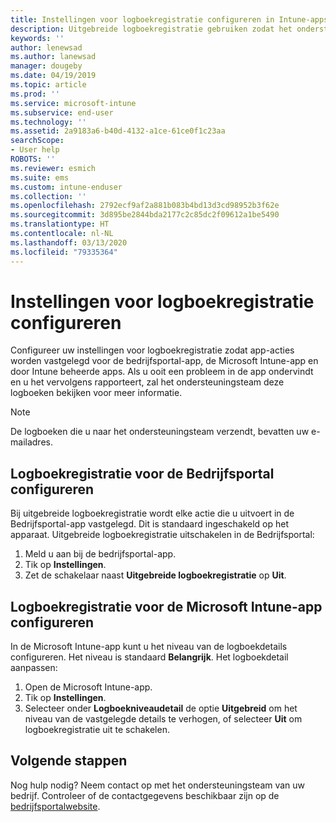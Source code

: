 ```yaml
---
title: Instellingen voor logboekregistratie configureren in Intune-apps | Microsoft Docs
description: Uitgebreide logboekregistratie gebruiken zodat het ondersteuningsteam van het bedrijf problemen met het apparaat kan oplossen
keywords: ''
author: lenewsad
ms.author: lanewsad
manager: dougeby
ms.date: 04/19/2019
ms.topic: article
ms.prod: ''
ms.service: microsoft-intune
ms.subservice: end-user
ms.technology: ''
ms.assetid: 2a9183a6-b40d-4132-a1ce-61ce0f1c23aa
searchScope:
- User help
ROBOTS: ''
ms.reviewer: esmich
ms.suite: ems
ms.custom: intune-enduser
ms.collection: ''
ms.openlocfilehash: 2792ecf9af2a881b083b4bd13d3cd98952b3f62e
ms.sourcegitcommit: 3d895be2844bda2177c2c85dc2f09612a1be5490
ms.translationtype: HT
ms.contentlocale: nl-NL
ms.lasthandoff: 03/13/2020
ms.locfileid: "79335364"
---
```

# <a name="configure-logging-settings"></a>Instellingen voor logboekregistratie configureren

Configureer uw instellingen voor logboekregistratie zodat app-acties worden vastgelegd voor de bedrijfsportal-app, de Microsoft Intune-app en door Intune beheerde apps. Als u ooit een probleem in de app ondervindt en u het vervolgens rapporteert, zal het ondersteuningsteam deze logboeken bekijken voor meer informatie. 

> [!NOTE]
> De logboeken die u naar het ondersteuningsteam verzendt, bevatten uw e-mailadres.  

## <a name="configure-company-portal-logging"></a>Logboekregistratie voor de Bedrijfsportal configureren
Bij uitgebreide logboekregistratie wordt elke actie die u uitvoert in de Bedrijfsportal-app vastgelegd. Dit is standaard ingeschakeld op het apparaat. Uitgebreide logboekregistratie uitschakelen in de Bedrijfsportal:  

1. Meld u aan bij de bedrijfsportal-app.
2. Tik op **Instellingen**.
3. Zet de schakelaar naast **Uitgebreide logboekregistratie** op **Uit**.

## <a name="configure-microsoft-intune-app-logging"></a>Logboekregistratie voor de Microsoft Intune-app configureren
In de Microsoft Intune-app kunt u het niveau van de logboekdetails configureren. Het niveau is standaard **Belangrijk**. Het logboekdetail aanpassen:  

1. Open de Microsoft Intune-app.  
2. Tik op **Instellingen**.  
3. Selecteer onder **Logboekniveaudetail** de optie **Uitgebreid** om het niveau van de vastgelegde details te verhogen, of selecteer **Uit** om logboekregistratie uit te schakelen.  

## <a name="next-steps"></a>Volgende stappen  

Nog hulp nodig? Neem contact op met het ondersteuningsteam van uw bedrijf. Controleer of de contactgegevens beschikbaar zijn op de [bedrijfsportalwebsite](https://go.microsoft.com/fwlink/?linkid=2010980).  
